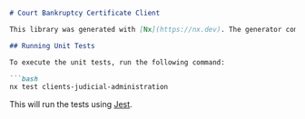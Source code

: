 ```markdown
# Court Bankruptcy Certificate Client

This library was generated with [Nx](https://nx.dev). The generator command used: `yarn generate @nrwl/node:lib clients/judicial-administrationificate`.

## Running Unit Tests

To execute the unit tests, run the following command: 

```bash
nx test clients-judicial-administration
```

This will run the tests using [Jest](https://jestjs.io).
```
